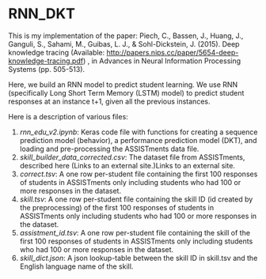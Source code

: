 # RNN_DKT

This is my implementation of the paper: Piech, C., Bassen, J., Huang, J., Ganguli, S., Sahami, M., Guibas, L. J., & Sohl-Dickstein, J. (2015). Deep knowledge tracing (Available: http://papers.nips.cc/paper/5654-deep-knowledge-tracing.pdf) , in Advances in Neural Information Processing Systems (pp. 505-513).

Here, we build an RNN model to predict student learning. We use RNN (specifically Long Short Term Memory (LSTM) model) to predict student responses at an instance  t+1, given all the previous instances.

Here is a description of various files:

1. *rnn_edu_v2.ipynb*: Keras code file with functions for creating a sequence prediction model (behavior), a performance prediction model (DKT), and loading and pre-processing the ASSISTments data file.
2. *skill_builder_data_corrected.csv*: The dataset file from ASSISTments, described here (Links to an external site.)Links to an external site.
3. *correct.tsv*:	A one row per-student file containing the first 100 responses of students in ASSISTments only including students who had 100 or more responses in the dataset.
4. *skill.tsv*:	A one row per-student file containing the skill ID (id created by the preprocessing) of the first 100 responses of students in ASSISTments only including students who had 100 or more responses in the dataset.
5. *assistment_id.tsv*:	A one row per-student file containing the skill of the first 100 responses of students in ASSISTments only including students who had 100 or more responses in the dataset.
6. *skill_dict.json*:	A json lookup-table between the skill ID in skill.tsv and the English language name of the skill.
